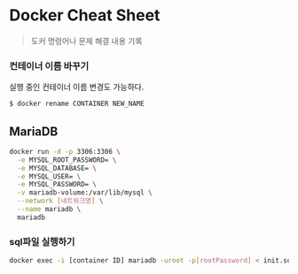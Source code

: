 # Docker Cheat Sheet

> 도커 명령어나 문제 해결 내용 기록

### 컨테이너 이름 바꾸기

실행 중인 컨테이너 이름 변경도 가능하다.

```bash
$ docker rename CONTAINER NEW_NAME
```

## MariaDB

```bash
docker run -d -p 3306:3306 \
  -e MYSQL_ROOT_PASSWORD= \
  -e MYSQL_DATABASE= \
  -e MYSQL_USER= \
  -e MYSQL_PASSWORD= \
  -v mariadb-volume:/var/lib/mysql \
  --network [네트워크명] \
  --name mariadb \
  mariadb
```

### sql파일 실행하기

```bash
docker exec -i [container ID] mariadb -uroot -p[rootPassword] < init.sql
```
